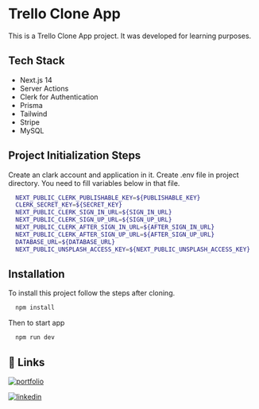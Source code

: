 # Trello Clone App

This is a Trello Clone App project. It was developed for learning purposes.

## Tech Stack

- Next.js 14
- Server Actions
- Clerk for Authentication
- Prisma
- Tailwind
- Stripe
- MySQL

## Project Initialization Steps

Create an clark account and application in it.
Create .env file in project directory. You need to fill variables below in that file.

```bash
  NEXT_PUBLIC_CLERK_PUBLISHABLE_KEY=${PUBLISHABLE_KEY}
  CLERK_SECRET_KEY=${SECRET_KEY}
  NEXT_PUBLIC_CLERK_SIGN_IN_URL=${SIGN_IN_URL}
  NEXT_PUBLIC_CLERK_SIGN_UP_URL=${SIGN_UP_URL}
  NEXT_PUBLIC_CLERK_AFTER_SIGN_IN_URL=${AFTER_SIGN_IN_URL}
  NEXT_PUBLIC_CLERK_AFTER_SIGN_UP_URL=${AFTER_SIGN_UP_URL}
  DATABASE_URL=${DATABASE_URL}
  NEXT_PUBLIC_UNSPLASH_ACCESS_KEY=${NEXT_PUBLIC_UNSPLASH_ACCESS_KEY}
```

## Installation

To install this project follow the steps after cloning.

```bash
  npm install
```

Then to start app

```bash
  npm run dev
```

## 🔗 Links

[![portfolio](https://img.shields.io/badge/my_portfolio-000?style=for-the-badge&logo=ko-fi&logoColor=white)](https://mammimia.github.io/portfolio/)

[![linkedin](https://img.shields.io/badge/linkedin-0A66C2?style=for-the-badge&logo=linkedin&logoColor=white)](https://www.linkedin.com/in/muhammed-ali-aydin/)
